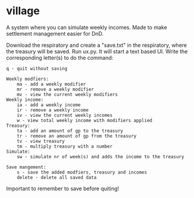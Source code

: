 # village
A system where you can simulate weekly incomes. Made to make settlement management easier for DnD. 

Download the respiratory and create a "save.txt" in the respiratory, where the treasury will be saved. Run ux.py. It will start a text based UI. Write the corresponding letter(s) to do the command: 
    
    q - quit without saving 

    Weekly modfiers:    
        ma - add a weekly modifier  
        mr - remove a weekly modifier   
        mv - view the current weekly modifiers  
    Weekly income:  
        ia - add a weekly income    
        ir - remove a weekly income     
        iv - view the current weekly incomes    
        w - view total weekly income with modifiers applied     
    Treasury:   
        ta - add an amount of gp to the treasury 
        tr - remove an amount of gp from the treasury 
        tv - view treasury  
        tm - multiply treasury with a number    
    Simulate:   
        sw - simulate nr of week(s) and adds the income to the treasury 

    Save mangement: 
        s - save the added modfiers, treasury and incomes 
        delete - delete all saved data

Important to remember to save before quiting!

